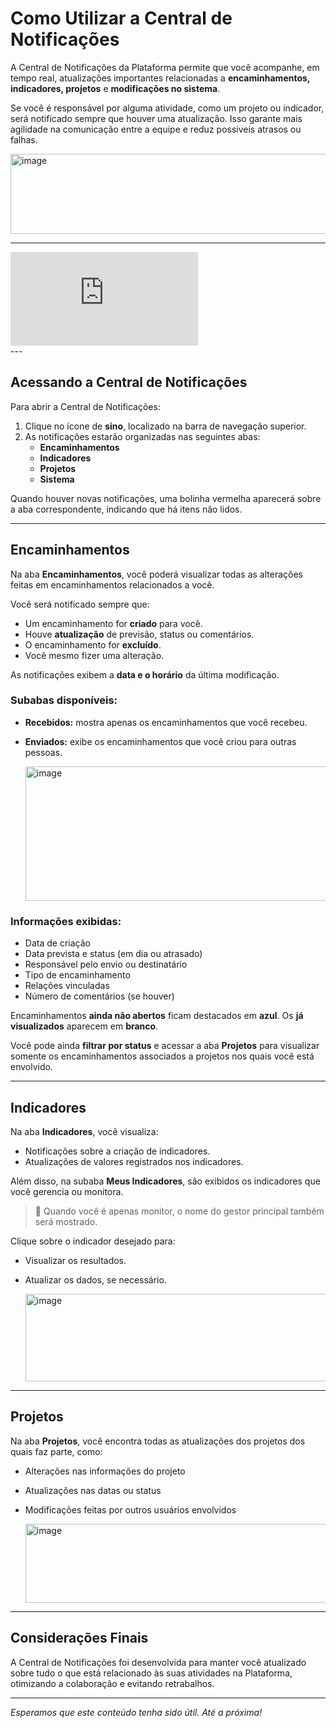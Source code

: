 # Como Utilizar a Central de Notificações

A Central de Notificações da Plataforma permite que você acompanhe, em tempo real, atualizações importantes relacionadas a **encaminhamentos, indicadores, projetos** e **modificações no sistema**.

Se você é responsável por alguma atividade, como um projeto ou indicador, será notificado sempre que houver uma atualização. Isso garante mais agilidade na comunicação entre a equipe e reduz possíveis atrasos ou falhas.

<img width="1895" height="128" alt="image" src="https://github.com/user-attachments/assets/93707fe0-745d-4e23-8a51-e6dcbe866e7a" />


---
<div class="video-container">
  <iframe
    src="https://player.vimeo.com/video/1130290704"
    title="Tutoria Vimeo"
    frameborder="0"
    allow="autoplay; fullscreen; picture-in-picture"
    allowfullscreen>
  </iframe>
</div>
---



## Acessando a Central de Notificações

Para abrir a Central de Notificações:

1. Clique no ícone de **sino**, localizado na barra de navegação superior.
2. As notificações estarão organizadas nas seguintes abas:
   - **Encaminhamentos**
   - **Indicadores**
   - **Projetos**
   - **Sistema**

Quando houver novas notificações, uma bolinha vermelha aparecerá sobre a aba correspondente, indicando que há itens não lidos.

---

## Encaminhamentos

Na aba **Encaminhamentos**, você poderá visualizar todas as alterações feitas em encaminhamentos relacionados a você.

Você será notificado sempre que:
- Um encaminhamento for **criado** para você.
- Houve **atualização** de previsão, status ou comentários.
- O encaminhamento for **excluído**.
- Você mesmo fizer uma alteração.

As notificações exibem a **data e o horário** da última modificação.

### Subabas disponíveis:

- **Recebidos:** mostra apenas os encaminhamentos que você recebeu.
- **Enviados:** exibe os encaminhamentos que você criou para outras pessoas.

  <img width="503" height="215" alt="image" src="https://github.com/user-attachments/assets/a07d065f-831c-4782-8479-454d2c89e85a" />


### Informações exibidas:

- Data de criação
- Data prevista e status (em dia ou atrasado)
- Responsável pelo envio ou destinatário
- Tipo de encaminhamento
- Relações vinculadas
- Número de comentários (se houver)

Encaminhamentos **ainda não abertos** ficam destacados em **azul**. Os **já visualizados** aparecem em **branco**.

Você pode ainda **filtrar por status** e acessar a aba **Projetos** para visualizar somente os encaminhamentos associados a projetos nos quais você está envolvido.

---

## Indicadores

Na aba **Indicadores**, você visualiza:

- Notificações sobre a criação de indicadores.
- Atualizações de valores registrados nos indicadores.

Além disso, na subaba **Meus Indicadores**, são exibidos os indicadores que você gerencia ou monitora.

> 🔎 Quando você é apenas monitor, o nome do gestor principal também será mostrado.

Clique sobre o indicador desejado para:
- Visualizar os resultados.
- Atualizar os dados, se necessário.

  <img width="501" height="140" alt="image" src="https://github.com/user-attachments/assets/29f97fda-ec68-4797-a829-8d757c207caf" />


---

## Projetos

Na aba **Projetos**, você encontra todas as atualizações dos projetos dos quais faz parte, como:

- Alterações nas informações do projeto
- Atualizações nas datas ou status
- Modificações feitas por outros usuários envolvidos

  <img width="527" height="126" alt="image" src="https://github.com/user-attachments/assets/9e24186c-10b8-4297-94a2-ff141bd6fdf4" />


---

## Considerações Finais

A Central de Notificações foi desenvolvida para manter você atualizado sobre tudo o que está relacionado às suas atividades na Plataforma, otimizando a colaboração e evitando retrabalhos.


---

*Esperamos que este conteúdo tenha sido útil. Até a próxima!*
